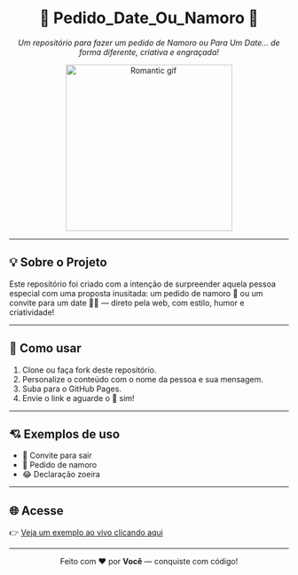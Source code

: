 <h1 align="center">💌 Pedido_Date_Ou_Namoro 💌</h1>

<p align="center">
  <em>Um repositório para fazer um pedido de Namoro ou Para Um Date... de forma diferente, criativa e engraçada!</em>
</p>

<p align="center">
  <img src="https://media.giphy.com/media/3o7aCTfyhYawdOXcFW/giphy.gif" width="300" alt="Romantic gif">
</p>

---

## 💡 Sobre o Projeto

Este repositório foi criado com a intenção de surpreender aquela pessoa especial com uma proposta inusitada: um pedido de namoro 💍 ou um convite para um date 💃🕺 — direto pela web, com estilo, humor e criatividade!

---

## 🚀 Como usar

1. Clone ou faça fork deste repositório.
2. Personalize o conteúdo com o nome da pessoa e sua mensagem.
3. Suba para o GitHub Pages.
4. Envie o link e aguarde o 💓 sim!

---

## 💘 Exemplos de uso

- 💌 Convite para sair
- 💑 Pedido de namoro
- 😂 Declaração zoeira

---

## 🌐 Acesse

👉 [Veja um exemplo ao vivo clicando aqui](https://seulink.github.io/Pedido_Date_Ou_Namoro)

---

<p align="center">
  Feito com ❤️ por <strong>Você</strong> — conquiste com código!
</p>
